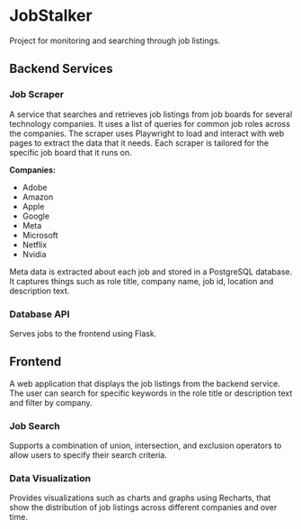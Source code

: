# JobStalker
Project for monitoring and searching through job listings.

## Backend Services

### Job Scraper
A service that searches and retrieves job listings from job boards for several technology companies. It uses a list of queries for common job roles across the companies. The scraper uses Playwright to load and interact with web pages to extract the data that it needs. Each scraper is tailored for the specific job board that it runs on.

**Companies:**
- Adobe
- Amazon
- Apple
- Google
- Meta
- Microsoft
- Netflix
- Nvidia

Meta data is extracted about each job and stored in a PostgreSQL database. It captures things such as role title, company name, job id, location and description text.

### Database API
Serves jobs to the frontend using Flask.

## Frontend
A web application that displays the job listings from the backend service. The user can search for specific keywords in the role title or description text and filter by company.

### Job Search
Supports a combination of union, intersection, and exclusion operators to allow users to specify their search criteria.

### Data Visualization
Provides visualizations such as charts and graphs using Recharts, that show the distribution of job listings across different companies and over time.

